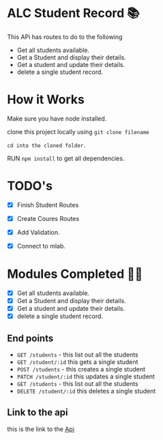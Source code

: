 # ALC Student Record 📚

This APi has routes to do to the following

- Get all students available.
- Get a Student and display their details.
- Get a student and update their details.
- delete a single student record.

# How it Works

Make sure you have node installed.<br>

clone this project locally using `git clone filename`

`cd into the cloned folder`.

RUN `npm install` to get all dependencies.


# TODO's

- [x] Finish Student Routes
- [x] Create Coures Routes
- [x] Add Validation.
- [x] Connect to mlab.


# Modules Completed 🙋✅

- [x] Get all students available.
- [x] Get a Student and display their details.
- [x] Get a student and update their details.
- [x] delete a single student record.

## End points 
- `GET /students` - this list out all the students
- `GET /student/:id` this gets a single student 
- `POST /students` - this creates a single student
- `PATCH /student/:id` this updates a single student
- `GET /students` - this list out all the students
- `DELETE /student/:id` this deletes a single student 

## Link to the api

this is the link to the [Api](https://alc-student-resource.herokuapp.com)